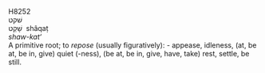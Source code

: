 <body>
  <p>H8252<br>  שׁקט  <br> שָׁקַט  ‎  shâqaṭ  <br><i>shaw-kat‘ </i><br>A primitive root; to <i>repose</i> (usually figuratively): - appease, idleness, (at, be at, be in, give) quiet (-ness), (be at, be in, give, have, take) rest, settle, be still.<br></p>
 </body>